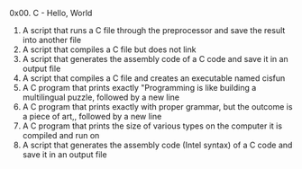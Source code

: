 0x00. C - Hello, World

1. A script that runs a C file through the preprocessor and save the result into another file
2. A script that compiles a C file but does not link
3. A script that generates the assembly code of a C code and save it in an output file
4. A script that compiles a C file and creates an executable named cisfun
5. A C program that prints exactly "Programming is like building a multilingual puzzle, followed by a new line
6. A C program that prints exactly with proper grammar, but the outcome is a piece of art,, followed by a new line
7. A C program that prints the size of various types on the computer it is compiled and run on
8. A script that generates the assembly code (Intel syntax) of a C code and save it in an output file

